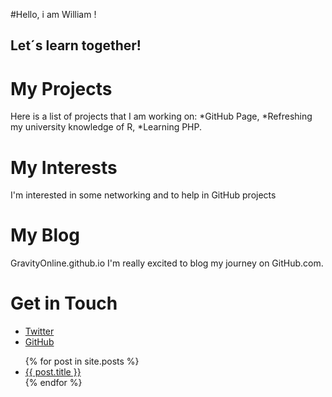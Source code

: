 #Hello, i am William !
## Let´s learn together!
# My Projects
Here is a list of projects that I am working on:
*GitHub Page,
*Refreshing my university knowledge of R,
*Learning PHP.
# My Interests
I'm interested in some networking and to help in GitHub projects
# My Blog
GravityOnline.github.io
I'm really excited to blog my journey on GitHub.com.
# Get in Touch
<ul>
<li><a href="https://twitter.com/{{ site.twitter_username
}}">Twitter</a></li>
<li><a href="https://github.com/{{ site.github_username
}}">GitHub</a></li>
</ul>

<ul>
{% for post in site.posts %}
<li>
<a href="{{ post.url }}">{{ post.title }}</a>
</li>
{% endfor %}
</ul>
